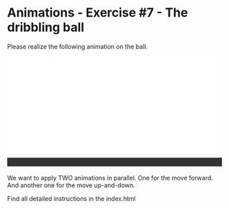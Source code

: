 # Animations - Exercise #7 - The dribbling ball

Please realize the following animation on the ball.

![Result](result.gif)

We want to apply TWO animations in parallel. One for the move forward. And another one for the move up-and-down.

Find all detailed instructions in the index.html
